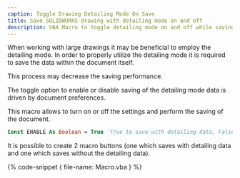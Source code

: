 ```yaml
---
caption: Toggle Drawing Detailing Mode On Save
title: Save SOLIDWORKS drawing with detailing mode on and off
description: VBA Macro to toggle detailing mode on and off while saving
---
```

When working with large drawings it may be beneficial to employ the detailing mode. In order to properly utilize the detailing mode it is required to save the data within the document itself.

This process may decrease the saving performance.

The toggle option to enable or disable saving of the detailing mode data is driven by document preferences.

This macro allows to turn on or off the settings and perform the saving of the document.

~~~ vb
Const ENABLE As Boolean = True 'True to save with detailing data, False to save without the detailing data
~~~

It is possible to create 2 macro buttons (one which saves with detailing data and one which saves without the detailing data).

{% code-snippet { file-name: Macro.vba } %}